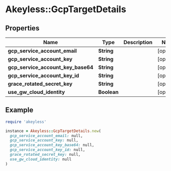# Akeyless::GcpTargetDetails

## Properties

| Name | Type | Description | Notes |
| ---- | ---- | ----------- | ----- |
| **gcp_service_account_email** | **String** |  | [optional] |
| **gcp_service_account_key** | **String** |  | [optional] |
| **gcp_service_account_key_base64** | **String** |  | [optional] |
| **gcp_service_account_key_id** | **String** |  | [optional] |
| **grace_rotated_secret_key** | **String** |  | [optional] |
| **use_gw_cloud_identity** | **Boolean** |  | [optional] |

## Example

```ruby
require 'akeyless'

instance = Akeyless::GcpTargetDetails.new(
  gcp_service_account_email: null,
  gcp_service_account_key: null,
  gcp_service_account_key_base64: null,
  gcp_service_account_key_id: null,
  grace_rotated_secret_key: null,
  use_gw_cloud_identity: null
)
```

